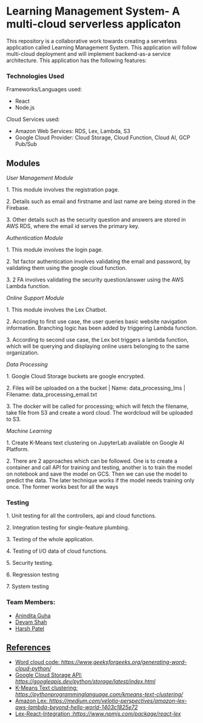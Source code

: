 <h1>Learning Management System- A multi-cloud serverless applicaton</h1>


<p>This repository is a collaborative work towards creating a serverless application called Learning Management System. This application will follow multi-cloud deployment and will implement backend-as-a service architecture. This application has the following features:</p>
 
<h3>Technologies Used</h3>
<p>Frameworks/Languages used:</p>
<ul>
<li> React </li>
<li> Node.js </li>
</ul>
<p>Cloud Services used:</p>
<ul>
<li>Amazon Web Services: RDS, Lex, Lambda, S3</li>
<li>Google Cloud Provider: Cloud Storage, Cloud Function, Cloud AI, GCP Pub/Sub</li>
</ul>

<h2>Modules</h2>

<i><p>User Management Module</p></i>
<p>1. This module involves the registration page.</p>
<p>2. Details such as email and firstname and last name are being stored in the Firebase.</p>
<p>3. Other details such as the security question and answers are stored in AWS RDS, where the email id serves the primary key.</p>

<i><p>Authentication Module</p></i>
<p>1. This module involves the login page.</p>
<p>2. 1st factor authentication involves validating the email and password, by validating them using the google cloud function.</p>
<p>3. 2 FA involves validating the security question/answer using the AWS Lambda function.</p>  

<i><p>Online Support Module</p></i>
<p>1. This module involves the Lex Chatbot.</p>
<p>2. According to first use case, the user queries basic website navigation information. Branching logic has been added by triggering Lambda function.</p>
<p>3. According to second use case, the Lex bot triggers a lambda function, which will be querying and displaying online users belonging to the same organization.</p>  
  
<i><p>Data Processing</p></i>
<p>1. Google Cloud Storage buckets are google encrypted.</p>
<p>2. Files will be uploaded on a the bucket | Name: data_processing_lms | Filename: data_processing_email.txt</p>
<p>3. The docker will be called for processing; which will fetch the filename, take file from S3 and create a word cloud. The wordcloud will be uploaded to S3. </p>

<i><p>Machine Learning</p></i>
<p>1. Create K-Means text clustering on JupyterLab available on Google AI Platform.</p>
<p>2. There are 2 approaches which can be followed. One is to create a container and call API for training and testing, another is to train the model on notebook and save the
  model on GCS. Then we can use the model to predict the data. The later technique works if the model needs training only once. The former works best for all the ways</p>

 
<h3>Testing</h3>
<p>1. Unit testing for all the controllers, api and cloud functions.</p>
<p>2. Integration testing for single-feature plumbing.</p>
<p>3. Testing of the whole application.</p>
<p>4. Testing of I/O data of cloud functions.</p>
<p>5. Security testing.</p>
<p>6. Regression testing</p>
<p>7. System testing</p>


<h3>Team Members:</h3>
<ul>
<li><a href="https://github.com/AninditaGuha98"> Anindita Guha </li>
<li> Devam Shah </li>
<li><a href="https://github.com/Harshpatel44"> Harsh Patel </li>
 </ul>
 
 
<h2>References</h2>
<ul>
<li>Word cloud code: <i>https://www.geeksforgeeks.org/generating-word-cloud-python/</i></li>
<li>Google Cloud Storage API: <i>https://googleapis.dev/python/storage/latest/index.html</i></li>
<li>K-Means Text clustering: <i>https://pythonprogramminglanguage.com/kmeans-text-clustering/</i></li>
<li>Amazon Lex: <i>https://medium.com/velotio-perspectives/amazon-lex-aws-lambda-beyond-hello-world-1403c1825e72</i></li>
<li>Lex-React-Integration :<i>https://www.npmjs.com/package/react-lex</i></li>
</ul>
 
 
 
 
 

